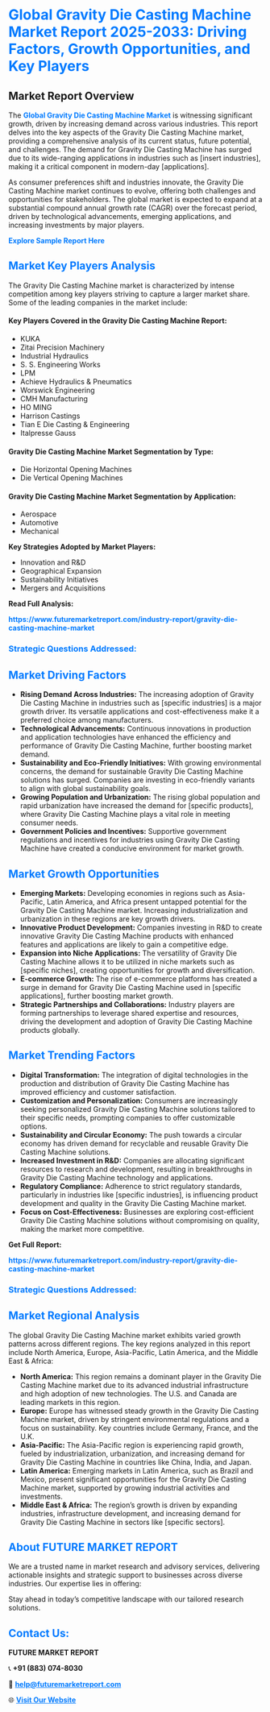 <h1 style="color: #007BFF;">Global Gravity Die Casting Machine Market Report 2025-2033: Driving Factors, Growth Opportunities, and Key Players</h1>

<section id="overview">
<h2>Market Report Overview</h2>
<p>The <a href="https://www.futuremarketreport.com/industry-report/gravity-die-casting-machine-market" style="color: #007BFF; text-decoration: none;"><strong>Global Gravity Die Casting Machine Market</strong></a> is witnessing significant growth, driven by increasing demand across various industries. This report delves into the key aspects of the Gravity Die Casting Machine market, providing a comprehensive analysis of its current status, future potential, and challenges. The demand for Gravity Die Casting Machine has surged due to its wide-ranging applications in industries such as [insert industries], making it a critical component in modern-day [applications].</p>
<p>As consumer preferences shift and industries innovate, the Gravity Die Casting Machine market continues to evolve, offering both challenges and opportunities for stakeholders. The global market is expected to expand at a substantial compound annual growth rate (CAGR) over the forecast period, driven by technological advancements, emerging applications, and increasing investments by major players.</p>
</section>

<section id="overview">
<p><a href="https://www.futuremarketreport.com/request-sample/reportId=92172" style="color: #007BFF; text-decoration: none;"><strong>Explore Sample Report Here</strong></a></p>
</section>

<section id="key-players">
<h2 style="color: #007BFF;">Market Key Players Analysis</h2>
<p>The Gravity Die Casting Machine market is characterized by intense competition among key players striving to capture a larger market share. Some of the leading companies in the market include:</p>
<h4>Key Players Covered in the Gravity Die Casting Machine Report:</h4>
<ul><li>KUKA</li><li>Zitai Precision Machinery</li><li>Industrial Hydraulics</li><li>S. S. Engineering Works</li><li>LPM</li><li>Achieve Hydraulics &amp; Pneumatics</li><li>Worswick Engineering</li><li>CMH Manufacturing</li><li>HO MING</li><li>Harrison Castings</li><li>Tian E Die Casting &amp; Engineering</li><li>Italpresse Gauss</li></ul>
<h4>Gravity Die Casting Machine Market Segmentation by Type:</h4>
<ul><li>Die Horizontal Opening Machines</li><li>Die Vertical Opening Machines</li></ul>

<h4>Gravity Die Casting Machine Market Segmentation by Application:</h4>
<ul><li>Aerospace</li><li>Automotive</li><li>Mechanical</li></ul>
<p><strong>Key Strategies Adopted by Market Players:</strong></p>
<ul>
<li>Innovation and R&D</li>
<li>Geographical Expansion</li>
<li>Sustainability Initiatives</li>
<li>Mergers and Acquisitions</li>
</ul>
</section>

<section>
<p><strong>Read Full Analysis: </strong></p><a href="https://www.futuremarketreport.com/industry-report/gravity-die-casting-machine-market" style="color: #007BFF; text-decoration: none;"><strong>https://www.futuremarketreport.com/industry-report/gravity-die-casting-machine-market</strong></a>
<h3 style="color: #007BFF;">Strategic Questions Addressed:</h3>
</section>

<section id="driving-factors">
<h2 style="color: #007BFF;">Market Driving Factors</h2>
<ul>
<li><strong>Rising Demand Across Industries:</strong> The increasing adoption of Gravity Die Casting Machine in industries such as [specific industries] is a major growth driver. Its versatile applications and cost-effectiveness make it a preferred choice among manufacturers.</li>
<li><strong>Technological Advancements:</strong> Continuous innovations in production and application technologies have enhanced the efficiency and performance of Gravity Die Casting Machine, further boosting market demand.</li>
<li><strong>Sustainability and Eco-Friendly Initiatives:</strong> With growing environmental concerns, the demand for sustainable Gravity Die Casting Machine solutions has surged. Companies are investing in eco-friendly variants to align with global sustainability goals.</li>
<li><strong>Growing Population and Urbanization:</strong> The rising global population and rapid urbanization have increased the demand for [specific products], where Gravity Die Casting Machine plays a vital role in meeting consumer needs.</li>
<li><strong>Government Policies and Incentives:</strong> Supportive government regulations and incentives for industries using Gravity Die Casting Machine have created a conducive environment for market growth.</li>
</ul>
</section>

<section id="growth-opportunities">
<h2 style="color: #007BFF;">Market Growth Opportunities</h2>
<ul>
<li><strong>Emerging Markets:</strong> Developing economies in regions such as Asia-Pacific, Latin America, and Africa present untapped potential for the Gravity Die Casting Machine market. Increasing industrialization and urbanization in these regions are key growth drivers.</li>
<li><strong>Innovative Product Development:</strong> Companies investing in R&D to create innovative Gravity Die Casting Machine products with enhanced features and applications are likely to gain a competitive edge.</li>
<li><strong>Expansion into Niche Applications:</strong> The versatility of Gravity Die Casting Machine allows it to be utilized in niche markets such as [specific niches], creating opportunities for growth and diversification.</li>
<li><strong>E-commerce Growth:</strong> The rise of e-commerce platforms has created a surge in demand for Gravity Die Casting Machine used in [specific applications], further boosting market growth.</li>
<li><strong>Strategic Partnerships and Collaborations:</strong> Industry players are forming partnerships to leverage shared expertise and resources, driving the development and adoption of Gravity Die Casting Machine products globally.</li>
</ul>
</section>

<section id="trending-factors">
<h2 style="color: #007BFF;">Market Trending Factors</h2>
<ul>
<li><strong>Digital Transformation:</strong> The integration of digital technologies in the production and distribution of Gravity Die Casting Machine has improved efficiency and customer satisfaction.</li>
<li><strong>Customization and Personalization:</strong> Consumers are increasingly seeking personalized Gravity Die Casting Machine solutions tailored to their specific needs, prompting companies to offer customizable options.</li>
<li><strong>Sustainability and Circular Economy:</strong> The push towards a circular economy has driven demand for recyclable and reusable Gravity Die Casting Machine solutions.</li>
<li><strong>Increased Investment in R&D:</strong> Companies are allocating significant resources to research and development, resulting in breakthroughs in Gravity Die Casting Machine technology and applications.</li>
<li><strong>Regulatory Compliance:</strong> Adherence to strict regulatory standards, particularly in industries like [specific industries], is influencing product development and quality in the Gravity Die Casting Machine market.</li>
<li><strong>Focus on Cost-Effectiveness:</strong> Businesses are exploring cost-efficient Gravity Die Casting Machine solutions without compromising on quality, making the market more competitive.</li>
</ul>
</section>

<section>
<p><strong>Get Full Report: </strong></p><a href="https://www.futuremarketreport.com/industry-report/gravity-die-casting-machine-market" style="color: #007BFF; text-decoration: none;"><strong>https://www.futuremarketreport.com/industry-report/gravity-die-casting-machine-market</strong></a>
<h3 style="color: #007BFF;">Strategic Questions Addressed:</h3>
</section>


<section id="regional-analysis">
<h2 style="color: #007BFF;">Market Regional Analysis</h2>
<p>The global Gravity Die Casting Machine market exhibits varied growth patterns across different regions. The key regions analyzed in this report include North America, Europe, Asia-Pacific, Latin America, and the Middle East & Africa:</p>
<ul>
<li><strong>North America:</strong> This region remains a dominant player in the Gravity Die Casting Machine market due to its advanced industrial infrastructure and high adoption of new technologies. The U.S. and Canada are leading markets in this region.</li>
<li><strong>Europe:</strong> Europe has witnessed steady growth in the Gravity Die Casting Machine market, driven by stringent environmental regulations and a focus on sustainability. Key countries include Germany, France, and the U.K.</li>
<li><strong>Asia-Pacific:</strong> The Asia-Pacific region is experiencing rapid growth, fueled by industrialization, urbanization, and increasing demand for Gravity Die Casting Machine in countries like China, India, and Japan.</li>
<li><strong>Latin America:</strong> Emerging markets in Latin America, such as Brazil and Mexico, present significant opportunities for the Gravity Die Casting Machine market, supported by growing industrial activities and investments.</li>
<li><strong>Middle East & Africa:</strong> The region’s growth is driven by expanding industries, infrastructure development, and increasing demand for Gravity Die Casting Machine in sectors like [specific sectors].</li>
</ul>
</section>

<footer>
<h2 style="color: #007BFF;">About FUTURE MARKET REPORT</h2>
<p>We are a trusted name in market research and advisory services, delivering actionable insights and strategic support to businesses across diverse industries. Our expertise lies in offering:</p>

<p>Stay ahead in today’s competitive landscape with our tailored research solutions.</p>

<h2 style="color: #007BFF;">Contact Us:</h2>
<p><strong>FUTURE MARKET REPORT</strong></p>
<p>📞 <strong>+91 (883) 074-8030</strong></p>
<p>📧 <strong><a href="mailto:help@futuremarketreport.com" style="color: #007BFF;">help@futuremarketreport.com</a></strong></p>
<p>🌐 <strong><a href="https://www.futuremarketreport.com/" style="color: #007BFF;">Visit Our Website</a></strong></p>
</footer>